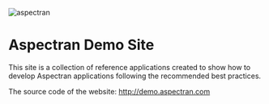 ![aspectran](https://aspectran.com/images/header_aspectran.png)

# Aspectran Demo Site
This site is a collection of reference applications created to show how to develop Aspectran applications following the recommended best practices.

The source code of the website: http://demo.aspectran.com
